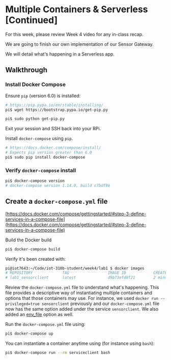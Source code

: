 # Multiple Containers & Serverless [Continued]

For this week, please review Week 4 video for any in-class recap. 

We are going to finish our own implementation of our Sensor Gateway. 

We will detail what's happening in a Serverless app.


## Walkthrough

### Install Docker Compose

Ensure `pip` (version 6.0) is installed:

```bash
# https://pip.pypa.io/en/stable/installing/
pi$ wget https://bootstrap.pypa.io/get-pip.py

pi$ sudo python get-pip.py
```

Exit your session and SSH back into your RPi.

Install `docker-compose` using `pip`.

```bash
# https://docs.docker.com/compose/install/
# Expects pip version greater than 6.0
pi$ sudo pip install docker-compose
```

### Verify `docker-compose` install

```bash
pi$ docker-compose version
# docker-compose version 1.14.0, build c7bdf9e
```

## Create a `docker-compose.yml` file

[https://docs.docker.com/compose/gettingstarted/#step-3-define-services-in-a-compose-file](https://docs.docker.com/compose/gettingstarted/#step-3-define-services-in-a-compose-file)

Build the Docker build

```bash
pi$ docker-compose build
```

Verify it's been created with:

```bash
pi@iot7643:~/Code/iot-310b-student/week4/lab1 $ docker images
# REPOSITORY             TAG                 IMAGE ID            CREATED             SIZE
# lab1_sensorclient      latest              d9b73efd0f21        2 minutes ago       282MB
```

Review the `docker-compose.yml` file to understand what's happening. This file provides a descriptive way of instantiating multiple containers and options that those containers may use. For instance, we used `docker run --privileged=true sensorclient` previously and our `docker-compose.yml` file now has the same option added under the service `sensorclient`. We also added an [env_file](https://docs.docker.com/compose/compose-file/compose-file-v2/#env_file) option as well.

Run the `docker-compose.yml` file using:

```bash
pi$ docker-compose up
```

You can instantiate a container anytime using (for instance using `bash`):

```bash
pi$ docker-compose run --rm serviceclient bash
```

